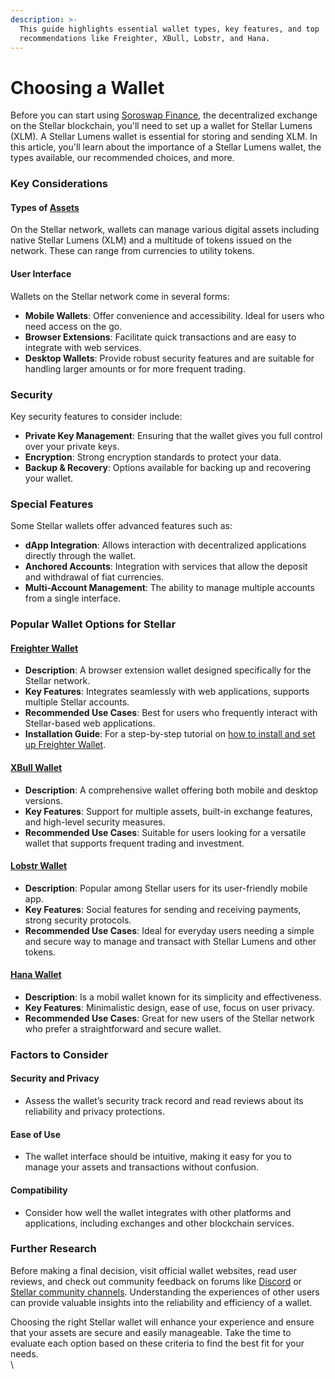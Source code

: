 ```yaml
---
description: >-
  This guide highlights essential wallet types, key features, and top
  recommendations like Freighter, XBull, Lobstr, and Hana.
---
```


# Choosing a Wallet

Before you can start using [Soroswap Finance](https://soroswap.finance), the decentralized exchange on the Stellar blockchain, you'll need to set up a wallet for Stellar Lumens (XLM). A Stellar Lumens wallet is essential for storing and sending XLM. In this article, you'll learn about the importance of a Stellar Lumens wallet, the types available, our recommended choices, and more.

### Key Considerations

#### Types of [Assets](https://developers.stellar.org/docs/learn/fundamentals/stellar-data-structures/assets)

On the Stellar network, wallets can manage various digital assets including native Stellar Lumens (XLM) and a multitude of tokens issued on the network. These can range from currencies to utility tokens.

#### User Interface

Wallets on the Stellar network come in several forms:

* **Mobile Wallets**: Offer convenience and accessibility. Ideal for users who need access on the go.
* **Browser Extensions**: Facilitate quick transactions and are easy to integrate with web services.
* **Desktop Wallets**: Provide robust security features and are suitable for handling larger amounts or for more frequent trading.

### **Security**

Key security features to consider include:

* **Private Key Management**: Ensuring that the wallet gives you full control over your private keys.
* **Encryption**: Strong encryption standards to protect your data.
* **Backup & Recovery**: Options available for backing up and recovering your wallet.

### Special Features

Some Stellar wallets offer advanced features such as:

* **dApp Integration**: Allows interaction with decentralized applications directly through the wallet.
* **Anchored Accounts**: Integration with services that allow the deposit and withdrawal of fiat currencies.
* **Multi-Account Management**: The ability to manage multiple accounts from a single interface.

### Popular Wallet Options for Stellar

#### [Freighter Wallet](https://www.freighter.app)

* **Description**: A browser extension wallet designed specifically for the Stellar network.
* **Key Features**: Integrates seamlessly with web applications, supports multiple Stellar accounts.
* **Recommended Use Cases**: Best for users who frequently interact with Stellar-based web applications.
* **Installation Guide**: For a step-by-step tutorial on [how to install and set up Freighter Wallet](https://docs.soroswap.finance/05-tutorial/02-installing-freighter).

#### [XBull Wallet](https://xbull.app)

* **Description**: A comprehensive wallet offering both mobile and desktop versions.
* **Key Features**: Support for multiple assets, built-in exchange features, and high-level security measures.
* **Recommended Use Cases**: Suitable for users looking for a versatile wallet that supports frequent trading and investment.

#### [Lobstr Wallet](https://lobstr.co)

* **Description**: Popular among Stellar users for its user-friendly mobile app.
* **Key Features**: Social features for sending and receiving payments, strong security protocols.
* **Recommended Use Cases**: Ideal for everyday users needing a simple and secure way to manage and transact with Stellar Lumens and other tokens.

#### [Hana Wallet](https://hanawallet.io)

* **Description**: Is a mobil wallet known for its simplicity and effectiveness.
* **Key Features**: Minimalistic design, ease of use, focus on user privacy.
* **Recommended Use Cases**: Great for new users of the Stellar network who prefer a straightforward and secure wallet.

### Factors to Consider

#### Security and Privacy

* Assess the wallet’s security track record and read reviews about its reliability and privacy protections.

#### Ease of Use

* The wallet interface should be intuitive, making it easy for you to manage your assets and transactions without confusion.

#### Compatibility

* Consider how well the wallet integrates with other platforms and applications, including exchanges and other blockchain services.

### Further Research

Before making a final decision, visit official wallet websites, read user reviews, and check out community feedback on forums like [Discord](https://discord.gg/wVkaxxJtFm) or [Stellar community channels](https://discord.gg/stellardev). Understanding the experiences of other users can provide valuable insights into the reliability and efficiency of a wallet.

Choosing the right Stellar wallet will enhance your experience and ensure that your assets are secure and easily manageable. Take the time to evaluate each option based on these criteria to find the best fit for your needs.\
\
